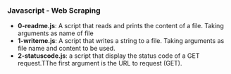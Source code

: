 ### Javascript - Web Scraping
- **0-readme.js**: A script that reads and prints the content of a file. Taking arguments as name of file
- **1-writeme.js**: A script that writes a string to a file. Taking arguments as file name and content to be used.
- **2-statuscode.js**: a script that display the status code of a GET request.TThe first argument is the URL to request (GET).
